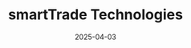 ---  
layout: startup_page  
title: "smartTrade Technologies"  
id: "smarttrade.net"  
permalink: "/smarttradetechnologiessmarttrade.net04032025/"  
website: "https://smart-trade.net/"  
funding_round: "Strategic Investment"  
funding_amount: ""  
investors: "TA Associates"  
about: "smartTrade Technologies provides multi-asset electronic trading and payments platforms. They offer secure, cost-efficient, and technologically advanced end-to-end SaaS solutions to help customers grow their electronic trading and payments businesses. The company focuses on AI-driven solutions and deployment flexibility."  
markets: "Fintech, SaaS, Financial Services, Software, Trading Platform"  
hq: "Aix-en-Provence, France"  
founded_year: "1999"  
linkedin: "https://www.linkedin.com/company/smart-trade-technologies"  
twitter: "https://twitter.com/smarttrade_tech"  
instagram: ""  
facebook: "https://www.facebook.com/pages/smartTrade-Technologies/396895203723763?fref=website"  
crunchbase: "https://www.crunchbase.com/organization/smart-trade-technologies"  
pitchbook: "https://pitchbook.com/profiles/company/97097-77"  

date_display: "03-Apr-2025"  
date: "2025-04-03"

# SEO Optimization  
meta_title: "smartTrade Technologies - Strategic Investment"  
meta_description: "smartTrade Technologies, smartTrade Technologies provides multi-asset electronic trading and payments platforms. They offer secure, cost-efficient, and technologically advance..."  
meta_keywords: "smartTrade Technologies, Fintech, SaaS, Financial Services, Software, Trading Platform, Strategic Investment funding"  
canonical_url: "https://startup.projectstartups.com/smarttradetechnologiessmarttrade.net04032025/"  
---